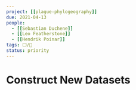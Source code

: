 ```yaml
---
project: [[plague-phylogeography]]
due: 2021-04-13
people:
  - [[Sebastian Duchene]]
  - [[Leo Featherstone]]
  - [[Hendrik Poinar]]
tags: ⬜/🧨 
status: priority
---
```


# Construct New Datasets